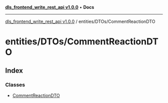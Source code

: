 [**dls_frontend_write_rest_api v1.0.0**](../../../README.md) • **Docs**

***

[dls_frontend_write_rest_api v1.0.0](../../../modules.md) / entities/DTOs/CommentReactionDTO

# entities/DTOs/CommentReactionDTO

## Index

### Classes

- [CommentReactionDTO](classes/CommentReactionDTO.md)
